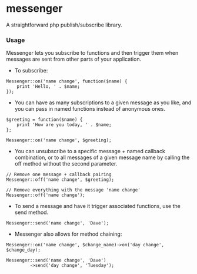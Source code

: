 messenger
=========

A straightforward php publish/subscribe library.

### Usage

Messenger lets you subscribe to functions and then trigger them when messages
are sent from other parts of your application.

- To subscribe:

```
Messenger::on('name change', function($name) {
    print 'Hello, ' . $name;
});
```

- You can have as many subscriptions to a given message as you like, and you can
pass in named functions instead of anonymous ones.

```
$greeting = function($name) {
    print 'How are you today, ' . $name;
};

Messenger::on('name change', $greeting);

```

- You can unsubscribe to a specific message + named callback combination, or to
all messages of a given message name by calling the off method without the
second parameter.

```
// Remove one message + callback pairing
Messenger::off('name change', $greeting);

// Remove everything with the message 'name change'
Messenger::off('name change');
```

- To send a message and have it trigger associated functions, use the send
method.

```
Messenger::send('name change', 'Dave');
```

- Messenger also allows for method chaining:
```
Messenger::on('name change', $change_name)->on('day change', $change_day);

Messenger::send('name change', 'Dave')
         ->send('day change', 'Tuesday');
```
